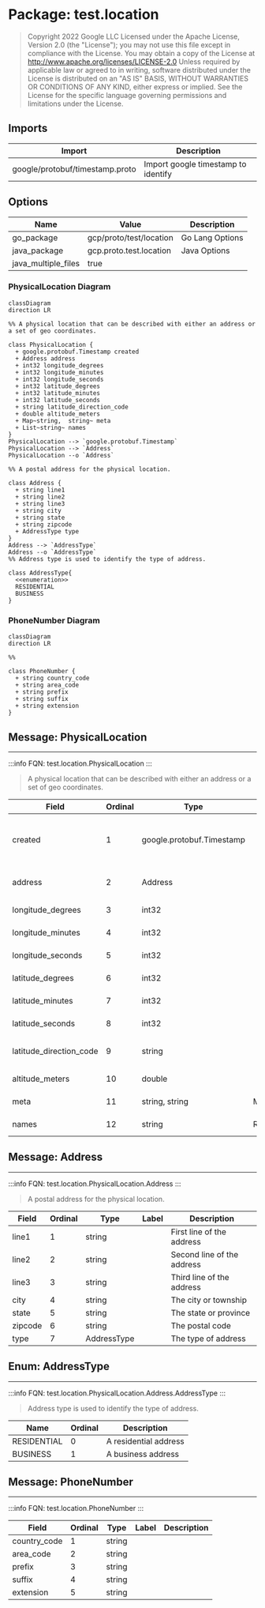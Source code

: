 # Package: test.location

> 
> Copyright 2022 Google LLC
> Licensed under the Apache License, Version 2.0 (the "License");
> you may not use this file except in compliance with the License.
> You may obtain a copy of the License at
>  http://www.apache.org/licenses/LICENSE-2.0
> Unless required by applicable law or agreed to in writing, software
> distributed under the License is distributed on an "AS IS" BASIS,
> WITHOUT WARRANTIES OR CONDITIONS OF ANY KIND, either express or implied.
> See the License for the specific language governing permissions and
> limitations under the License.
> 


## Imports

| Import                          | Description                          |
|---------------------------------|--------------------------------------|
| google/protobuf/timestamp.proto | Import google timestamp to identify  |



## Options

| Name                | Value                   | Description      |
|---------------------|-------------------------|------------------|
| go_package          | gcp/proto/test/location | Go Lang Options  |
| java_package        | gcp.proto.test.location | Java Options     |
| java_multiple_files | true                    |                  |




### PhysicalLocation Diagram

```mermaidjs
classDiagram
direction LR

%% A physical location that can be described with either an address or a set of geo coordinates.

class PhysicalLocation {
  + google.protobuf.Timestamp created
  + Address address
  + int32 longitude_degrees
  + int32 longitude_minutes
  + int32 longitude_seconds
  + int32 latitude_degrees
  + int32 latitude_minutes
  + int32 latitude_seconds
  + string latitude_direction_code
  + double altitude_meters
  + Map~string,  string~ meta
  + List~string~ names
}
PhysicalLocation --> `google.protobuf.Timestamp`
PhysicalLocation --> `Address`
PhysicalLocation --o `Address`

%% A postal address for the physical location.

class Address {
  + string line1
  + string line2
  + string line3
  + string city
  + string state
  + string zipcode
  + AddressType type
}
Address --> `AddressType`
Address --o `AddressType`
%% Address type is used to identify the type of address.

class AddressType{
  <<enumeration>>
  RESIDENTIAL
  BUSINESS
}

```
### PhoneNumber Diagram

```mermaidjs
classDiagram
direction LR

%% 

class PhoneNumber {
  + string country_code
  + string area_code
  + string prefix
  + string suffix
  + string extension
}

```

## Message: PhysicalLocation
---

:::info
FQN: test.location.PhysicalLocation
:::



> A physical location that can be described with either an address or a set of geo coordinates.


| Field                   | Ordinal | Type                      | Label    | Description                           |
|-------------------------|---------|---------------------------|----------|---------------------------------------|
| created                 | 1       | google.protobuf.Timestamp |          | The timestamp the record was created  |
| address                 | 2       | Address                   |          | The mailing address of the location   |
| longitude_degrees       | 3       | int32                     |          | Longitude degrees                     |
| longitude_minutes       | 4       | int32                     |          | Longitude Minutes                     |
| longitude_seconds       | 5       | int32                     |          | Longitude Seconds                     |
| latitude_degrees        | 6       | int32                     |          | Longitude Degrees                     |
| latitude_minutes        | 7       | int32                     |          | Latitude Minutes                      |
| latitude_seconds        | 8       | int32                     |          | Latitude Seconds                      |
| latitude_direction_code | 9       | string                    |          | Latitude Direction Code               |
| altitude_meters         | 10      | double                    |          | Altitude in Meters                    |
| meta                    | 11      | string, string            | Map      | Additional Meta Data                  |
| names                   | 12      | string                    | Repeated | Names for the location                |


## Message: Address
---

:::info
FQN: test.location.PhysicalLocation.Address
:::



> A postal address for the physical location.


| Field   | Ordinal | Type        | Label | Description                 |
|---------|---------|-------------|-------|-----------------------------|
| line1   | 1       | string      |       | First line of the address   |
| line2   | 2       | string      |       | Second line of the address  |
| line3   | 3       | string      |       | Third line of the address   |
| city    | 4       | string      |       | The city or township        |
| state   | 5       | string      |       | The state or province       |
| zipcode | 6       | string      |       | The postal code             |
| type    | 7       | AddressType |       | The type of address         |


## Enum: AddressType
---

:::info
FQN: test.location.PhysicalLocation.Address.AddressType
:::



> Address type is used to identify the type of address.


| Name        | Ordinal | Description            |
|-------------|---------|------------------------|
| RESIDENTIAL | 0       | A residential address  |
| BUSINESS    | 1       | A business address     |


## Message: PhoneNumber
---

:::info
FQN: test.location.PhoneNumber
:::



> 


| Field        | Ordinal | Type   | Label | Description |
|--------------|---------|--------|-------|-------------|
| country_code | 1       | string |       |             |
| area_code    | 2       | string |       |             |
| prefix       | 3       | string |       |             |
| suffix       | 4       | string |       |             |
| extension    | 5       | string |       |             |



